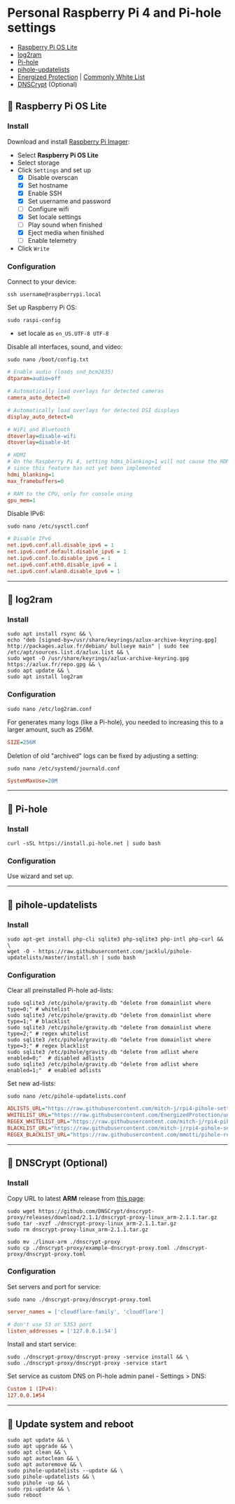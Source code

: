 # Personal Raspberry Pi 4 and Pi-hole settings

- [Raspberry Pi OS Lite](https://www.raspberrypi.org/software/operating-systems/)
- [log2ram](https://github.com/azlux/log2ram)
- [Pi-hole](https://github.com/pi-hole/pi-hole)
- [pihole-updatelists](https://github.com/jacklul/pihole-updatelists)
- [Energized Protection](https://github.com/EnergizedProtection/block) | [Commonly White List](https://github.com/anudeepND/whitelist)
- [DNSCrypt](https://github.com/DNSCrypt/dnscrypt-proxy/) (Optional)

## 🔹 Raspberry Pi OS Lite

### Install

Download and install [Raspberry Pi Imager](https://www.raspberrypi.com/software/):

- Select **Raspberry Pi OS Lite**
- Select storage
- Click `Settings` and set up
  - [x] Disable overscan
  - [x] Set hostname
  - [x] Enable SSH
  - [x] Set username and password
  - [ ] Configure wifi
  - [x] Set locale settings
  - [ ] Play sound when finished
  - [x] Eject media when finished
  - [ ] Enable telemetry
- Click `Write`

### Configuration

Connect to your device:

```shell
ssh username@raspberrypi.local
```

Set up Raspberry Pi OS:

```shell
sudo raspi-config
```

- set locale as `en_US.UTF-8 UTF-8`

Disable all interfaces, sound, and video:

```shell
sudo nano /boot/config.txt
```

```ini
# Enable audio (loads snd_bcm2835)
dtparam=audio=off

# Automatically load overlays for detected cameras
camera_auto_detect=0

# Automatically load overlays for detected DSI displays
display_auto_detect=0

# WiFi and Bluetooth
dtoverlay=disable-wifi
dtoverlay=disable-bt

# HDMI
# On the Raspberry Pi 4, setting hdmi_blanking=1 will not cause the HDMI output to be switched off,
# since this feature has not yet been implemented
hdmi_blanking=1
max_framebuffers=0

# RAM to the CPU, only for console using
gpu_mem=1

```

Disable IPv6:

```shell
sudo nano /etc/sysctl.conf
```

```ini
# Disable IPv6
net.ipv6.conf.all.disable_ipv6 = 1
net.ipv6.conf.default.disable_ipv6 = 1
net.ipv6.conf.lo.disable_ipv6 = 1
net.ipv6.conf.eth0.disable_ipv6 = 1
net.ipv6.conf.wlan0.disable_ipv6 = 1
```

---

## 🔹 log2ram

### Install

```shell
sudo apt install rsync && \
echo "deb [signed-by=/usr/share/keyrings/azlux-archive-keyring.gpg] http://packages.azlux.fr/debian/ bullseye main" | sudo tee /etc/apt/sources.list.d/azlux.list && \
sudo wget -O /usr/share/keyrings/azlux-archive-keyring.gpg https://azlux.fr/repo.gpg && \
sudo apt update && \
sudo apt install log2ram
```

### Configuration

```shell
sudo nano /etc/log2ram.conf
```

For generates many logs (like a Pi-hole), you needed to increasing this to a larger amount, such as 256M.

```ini
SIZE=256M
```

Deletion of old "archived" logs can be fixed by adjusting a setting:

```shell
sudo nano /etc/systemd/journald.conf
```

```ini
SystemMaxUse=20M
```

---

## 🔹 Pi-hole

### Install

```shell
curl -sSL https://install.pi-hole.net | sudo bash
```

### Configuration

Use wizard and set up.

---

## 🔹 pihole-updatelists

### Install

```shell
sudo apt-get install php-cli sqlite3 php-sqlite3 php-intl php-curl && \
wget -O - https://raw.githubusercontent.com/jacklul/pihole-updatelists/master/install.sh | sudo bash
```

### Configuration

Clear all preinstalled Pi-hole ad-lists:

```shell
sudo sqlite3 /etc/pihole/gravity.db "delete from domainlist where type=0;" # whitelist
sudo sqlite3 /etc/pihole/gravity.db "delete from domainlist where type=1;" # blacklist
sudo sqlite3 /etc/pihole/gravity.db "delete from domainlist where type=2;" # regex whitelist
sudo sqlite3 /etc/pihole/gravity.db "delete from domainlist where type=3;" # regex blacklist
sudo sqlite3 /etc/pihole/gravity.db "delete from adlist where enabled=0;"  # disabled adlists
sudo sqlite3 /etc/pihole/gravity.db "delete from adlist where enabled=1;"  # enabled adlists
```

Set new ad-lists:

```shell
sudo nano /etc/pihole-updatelists.conf
```

```ini
ADLISTS_URL="https://raw.githubusercontent.com/mitch-j/rpi4-pihole-settings/master/adlist.txt"
WHITELIST_URL="https://raw.githubusercontent.com/EnergizedProtection/unblock/master/basic/formats/domains.txt https://raw.githubusercontent.com/anudeepND/whitelist/master/domains/whitelist.txt https://raw.githubusercontent.com/mitch-j/rpi4-pihole-settings/master/whitelist.txt"
REGEX_WHITELIST_URL="https://raw.githubusercontent.com/mitch-j/rpi4-pihole-settings/master/whitelist_regex.txt"
BLACKLIST_URL="https://raw.githubusercontent.com/mitch-j/rpi4-pihole-settings/master/blacklist.txt"
REGEX_BLACKLIST_URL="https://raw.githubusercontent.com/mmotti/pihole-regex/master/regex.list https://raw.githubusercontent.com/mitch-j/rpi4-pihole-settings/master/blacklist_regex.txt"
```

---

## 🔹 DNSCrypt (Optional)

### Install

Copy URL to latest **ARM** release from [this page](https://github.com/DNSCrypt/dnscrypt-proxy/releases):

```shell
sudo wget https://github.com/DNSCrypt/dnscrypt-proxy/releases/download/2.1.1/dnscrypt-proxy-linux_arm-2.1.1.tar.gz
sudo tar -xvzf ./dnscrypt-proxy-linux_arm-2.1.1.tar.gz
sudo rm dnscrypt-proxy-linux_arm-2.1.1.tar.gz

sudo mv ./linux-arm ./dnscrypt-proxy
sudo cp ./dnscrypt-proxy/example-dnscrypt-proxy.toml ./dnscrypt-proxy/dnscrypt-proxy.toml
```

### Configuration

Set servers and port for service:

```shell
sudo nano ./dnscrypt-proxy/dnscrypt-proxy.toml
```

```ini
server_names = ['cloudflare-family', 'cloudflare']

# don't use 53 or 5353 port
listen_addresses = ['127.0.0.1:54']
```

Install and start service:

```shell
sudo ./dnscrypt-proxy/dnscrypt-proxy -service install && \
sudo ./dnscrypt-proxy/dnscrypt-proxy -service start
```

Set service as custom DNS on Pi-hole admin panel - Settings > DNS:

```ini
Custom 1 (IPv4):
127.0.0.1#54
```

---

## 🔹 Update system and reboot

```shell
sudo apt update && \
sudo apt upgrade && \
sudo apt clean && \
sudo apt autoclean && \
sudo apt autoremove && \
sudo pihole-updatelists --update && \
sudo pihole-updatelists && \
sudo pihole -up && \
sudo rpi-update && \
sudo reboot
```
